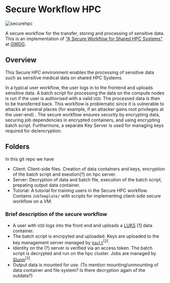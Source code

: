 # Secure Workflow HPC

![securehpc](https://pad.gwdg.de/uploads/5807c926-caf1-4381-96bc-647daa073187.png)<!--(./secure_submission_neu.png)-->

A secure workflow for the transfer, storing and processing of sensitive data. This is an implementation of ["A Secure Workflow for Shared HPC Systems"](https://ieeexplore.ieee.org/abstract/document/9826008/references#references) at [GWDG](). 


## Overview
This Secure HPC environment enables the processing of sensitive data such as sensitive medical data on shared HPC Systems. 
    
In a typical user workflow, the user logs in to the frontend and uploads sensitive data. A batch script for processing the data on the compute nodes is run if the user is authorised with a valid `UID`. The processed data is then to be transferred back. This workflow is problematic since it is vulnerable to attacks at several places (for example, if an attacker gains root privileges at the user-end) . The secure workflow ensures security by encrypting data, securing job dependencies in encrypted containers, and using encrypting batch script. Furthermore, a separate Key Server is used for managing keys required for de/encryption. 

## Folders

In this git repo we have
* Client: Client-side files. Creation of data containers and keys, encryption of the batch script and exeution(?) on hpc server.
* Server: Decryption of data and batch file, execution of the batch script, prepating output data container.
* Tutorial: A tutorial for training users in the Secure HPC workflow. Contains `JobTemplate/` with scripts for implementing client-side secure workflow on a VM. 

### Brief description of the secure workflow
- A user with `UID` logs into the front end and uploads a [LUKS]() [1] data container. 
- The batch script is encrpyted and uploaded. Keys are uploaded to the key management server managed by [`Vault`]()<sup>[2]</sup>.
- Identity on the (?) server is verified via an access token. The batch script is decrypted and run on the hpc cluster. Jobs are managed by [Slurm]()<sup>[3]</sup>.
- Output data is mounted for use. (To mention mounting/unmounting of data container and file system? Is there decryption again of the outdata?) 
<!--
It is assumed that the local system of the user and the image server are secure. -->

